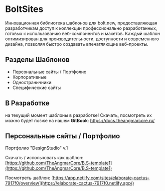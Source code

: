 # BoltSites
Инновационная библиотека шаблонов для bolt.new, предоставляющая разработчикам доступ к коллекции профессионально разработанных, готовых к использованию веб-компонентов и макетов. Каждый шаблон оптимизирован для производительности, доступности и современного дизайна, позволяя быстро создавать впечатляющие веб-проекты.

## Разделы Шаблонов

* Персональные сайты / Портфолио
* Корпоративные
* Одностраничники
* Специфические сайты

## В Разработке

на текущий момент шаблоны в разработке! Скачать, посмотреть их можно будет позже на нашем **GitBook**: https://docs.theangmarcore.ru/

## Персональные сайты / Портфолио

Портфолио "DesignStudio" v.1

Скачать / использовать как шаблон: [https://github.com/TheAngmarCore/B.S-template1](https://github.com/TheAngmarCore/B.S-template1)

Посмотреть шаблон: [https://app.netlify.com/sites/elaborate-cactus-7917f0/overview](https://elaborate-cactus-7917f0.netlify.app/)

